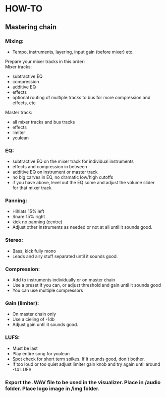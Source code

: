 # HOW-TO
## Mastering chain

### Mixing:
- Tempo, instruments, layering, input gain (before mixer) etc.  

Prepare your mixer tracks in this order:  
Mixer tracks:  
- subtractive EQ   
- compression  
- additive EQ  
- effects  
- optional routing of multiple tracks to bus for more compression and effects, etc  

Master track:  
- all mixer tracks and bus tracks  
- effects  
- limiter  
- youlean  

### EQ:  
- subtractive EQ on the mixer track for individual instruments  
- effects and compression in between
- additive EQ on instrument or master track  
- no big carves in EQ, no dramatic low/high cutoffs  
- if you have above, level out the EQ some and adjust the volume slider for that mixer track  

### Panning:  
- Hihiats 15% left  
- Snare 15% right  
- kick no panning (centre)  
- Adjust other instruments as needed or not at all until it sounds good.  

### Stereo:  
- Bass, kick fully mono  
- Leads and airy stuff separated until it sounds good.  

### Compression:  
- Add to instruments individually or on master chain  
- Use a preset if you can, or adjust threshold and gain until it sounds good  
- You can use multiple compressors  

### Gain (limiter):  
- On master chain only  
- Use a cieling of -1db  
- Adjust gain until it sounds good.  

### LUFS:  
- Must be last  
- Play entire song for youlean  
- Spot check for short term spikes. If it sounds good, don't bother.
- If too loud or too quiet adjust limiter gain knob and try again until around -14 LUFS.  

### Export the .WAV file to be used in the visualizer. Place in /audio folder. Place logo image in /img folder.